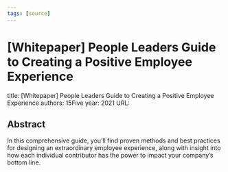 ```yaml
---
tags: [source]
---
```


# [Whitepaper] People Leaders Guide to Creating a Positive Employee Experience
title: [Whitepaper] People Leaders Guide to Creating a Positive Employee Experience
authors:  15Five
year: 2021
URL: 

## Abstract
In this comprehensive guide, you’ll find proven methods and best practices for designing an extraordinary employee experience, along with insight into how each individual contributor has the power to impact your company’s bottom line.
